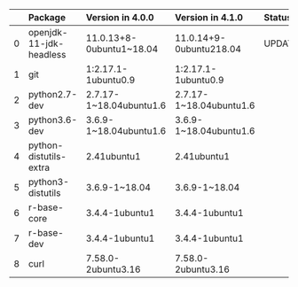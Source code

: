 <!-- markdown-link-check-disable -->

|    | Package                 | Version in 4.0.0         | Version in 4.1.0        | Status   |
|---:|:------------------------|:-------------------------|:------------------------|:---------|
|  0 | openjdk-11-jdk-headless | 11.0.13+8-0ubuntu1~18.04 | 11.0.14+9-0ubuntu218.04 | UPDATED  |
|  1 | git                     | 1:2.17.1-1ubuntu0.9      | 1:2.17.1-1ubuntu0.9     |          |
|  2 | python2.7-dev           | 2.7.17-1~18.04ubuntu1.6  | 2.7.17-1~18.04ubuntu1.6 |          |
|  3 | python3.6-dev           | 3.6.9-1~18.04ubuntu1.6   | 3.6.9-1~18.04ubuntu1.6  |          |
|  4 | python-distutils-extra  | 2.41ubuntu1              | 2.41ubuntu1             |          |
|  5 | python3-distutils       | 3.6.9-1~18.04            | 3.6.9-1~18.04           |          |
|  6 | r-base-core             | 3.4.4-1ubuntu1           | 3.4.4-1ubuntu1          |          |
|  7 | r-base-dev              | 3.4.4-1ubuntu1           | 3.4.4-1ubuntu1          |          |
|  8 | curl                    | 7.58.0-2ubuntu3.16       | 7.58.0-2ubuntu3.16      |          |